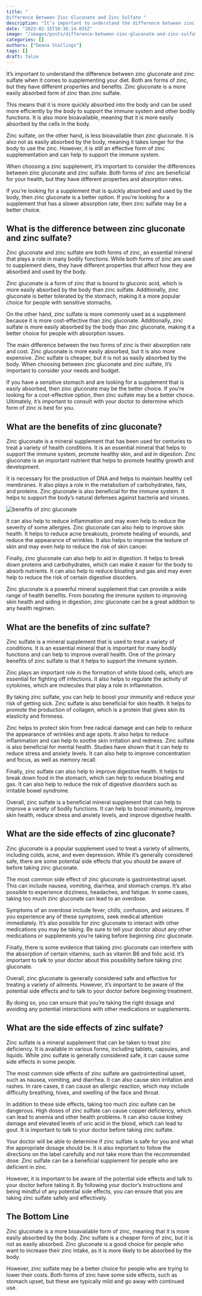```yaml
---
title: "
Difference Between Zinc Gluconate and Zinc Sulfate "
description: "It’s important to understand the difference between zinc gluconate and zinc sulfate when it comes to supplementing your diet. Both are forms of zinc, "
date: "2023-02-15T18:36:14.035Z"
image: "/images/posts/difference-between-zinc-gluconate-and-zinc-sulfate-780x459.jpg"
categories: []
authors: ["Deana Stallings"]
tags: []
draft: false
---
```


It’s important to understand the difference between zinc gluconate and zinc sulfate when it comes to supplementing your diet. Both are forms of zinc, but they have different properties and benefits. Zinc gluconate is a more easily absorbed form of zinc than zinc sulfate. 

This means that it is more quickly absorbed into the body and can be used more efficiently by the body to support the immune system and other bodily functions. It is also more bioavailable, meaning that it is more easily absorbed by the cells in the body. 

Zinc sulfate, on the other hand, is less bioavailable than zinc gluconate. It is also not as easily absorbed by the body, meaning it takes longer for the body to use the zinc. However, it is still an effective form of zinc supplementation and can help to support the immune system. 

When choosing a zinc supplement, it’s important to consider the differences between zinc gluconate and zinc sulfate. Both forms of zinc are beneficial for your health, but they have different properties and absorption rates.

If you’re looking for a supplement that is quickly absorbed and used by the body, then zinc gluconate is a better option. If you’re looking for a supplement that has a slower absorption rate, then zinc sulfate may be a better choice.

## What is the difference between zinc gluconate and zinc sulfate?

Zinc gluconate and zinc sulfate are both forms of zinc, an essential mineral that plays a role in many bodily functions. While both forms of zinc are used to supplement diets, they have different properties that affect how they are absorbed and used by the body. 

Zinc gluconate is a form of zinc that is bound to gluconic acid, which is more easily absorbed by the body than zinc sulfate. Additionally, zinc gluconate is better tolerated by the stomach, making it a more popular choice for people with sensitive stomachs. 

On the other hand, zinc sulfate is more commonly used as a supplement because it is more cost-effective than zinc gluconate. Additionally, zinc sulfate is more easily absorbed by the body than zinc gluconate, making it a better choice for people with absorption issues. 

The main difference between the two forms of zinc is their absorption rate and cost. Zinc gluconate is more easily absorbed, but it is also more expensive. Zinc sulfate is cheaper, but it is not as easily absorbed by the body. When choosing between zinc gluconate and zinc sulfate, it’s important to consider your needs and budget. 

If you have a sensitive stomach and are looking for a supplement that is easily absorbed, then zinc gluconate may be the better choice. If you’re looking for a cost-effective option, then zinc sulfate may be a better choice. Ultimately, it’s important to consult with your doctor to determine which form of zinc is best for you.

## What are the benefits of zinc gluconate?

Zinc gluconate is a mineral supplement that has been used for centuries to treat a variety of health conditions. It is an essential mineral that helps to support the immune system, promote healthy skin, and aid in digestion. Zinc gluconate is an important nutrient that helps to promote healthy growth and development. 

It is necessary for the production of DNA and helps to maintain healthy cell membranes. It also plays a role in the metabolism of carbohydrates, fats, and proteins. Zinc gluconate is also beneficial for the immune system. It helps to support the body’s natural defenses against bacteria and viruses. 

![benefits of zinc gluconate](https://www.pdhre.org/wp-content/uploads/2023/02/benefits-of-zinc-gluconate.jpg)

It can also help to reduce inflammation and may even help to reduce the severity of some allergies. Zinc gluconate can also help to improve skin health. It helps to reduce acne breakouts, promote healing of wounds, and reduce the appearance of wrinkles. It also helps to improve the texture of skin and may even help to reduce the risk of skin cancer. 

Finally, zinc gluconate can also help to aid in digestion. It helps to break down proteins and carbohydrates, which can make it easier for the body to absorb nutrients. It can also help to reduce bloating and gas and may even help to reduce the risk of certain digestive disorders. 

Zinc gluconate is a powerful mineral supplement that can provide a wide range of health benefits. From boosting the immune system to improving skin health and aiding in digestion, zinc gluconate can be a great addition to any health regimen.

## What are the benefits of zinc sulfate?

Zinc sulfate is a mineral supplement that is used to treat a variety of conditions. It is an essential mineral that is important for many bodily functions and can help to improve overall health. One of the primary benefits of zinc sulfate is that it helps to support the immune system. 

Zinc plays an important role in the formation of white blood cells, which are essential for fighting off infections. It also helps to regulate the activity of cytokines, which are molecules that play a role in inflammation. 

By taking zinc sulfate, you can help to boost your immunity and reduce your risk of getting sick. Zinc sulfate is also beneficial for skin health. It helps to promote the production of collagen, which is a protein that gives skin its elasticity and firmness. 

Zinc helps to protect skin from free radical damage and can help to reduce the appearance of wrinkles and age spots. It also helps to reduce inflammation and can help to soothe skin irritation and redness. Zinc sulfate is also beneficial for mental health. Studies have shown that it can help to reduce stress and anxiety levels. It can also help to improve concentration and focus, as well as memory recall. 

Finally, zinc sulfate can also help to improve digestive health. It helps to break down food in the stomach, which can help to reduce bloating and gas. It can also help to reduce the risk of digestive disorders such as irritable bowel syndrome. 

Overall, zinc sulfate is a beneficial mineral supplement that can help to improve a variety of bodily functions. It can help to boost immunity, improve skin health, reduce stress and anxiety levels, and improve digestive health.

## What are the side effects of zinc gluconate?

Zinc gluconate is a popular supplement used to treat a variety of ailments, including colds, acne, and even depression. While it’s generally considered safe, there are some potential side effects that you should be aware of before taking zinc gluconate. 

The most common side effect of zinc gluconate is gastrointestinal upset. This can include nausea, vomiting, diarrhea, and stomach cramps. It’s also possible to experience dizziness, headaches, and fatigue. In some cases, taking too much zinc gluconate can lead to an overdose. 

Symptoms of an overdose include fever, chills, confusion, and seizures. If you experience any of these symptoms, seek medical attention immediately. It’s also possible for zinc gluconate to interact with other medications you may be taking. Be sure to tell your doctor about any other medications or supplements you’re taking before beginning zinc gluconate. 

Finally, there is some evidence that taking zinc gluconate can interfere with the absorption of certain vitamins, such as vitamin B6 and folic acid. It’s important to talk to your doctor about this possibility before taking zinc gluconate. 

Overall, zinc gluconate is generally considered safe and effective for treating a variety of ailments. However, it’s important to be aware of the potential side effects and to talk to your doctor before beginning treatment. 

By doing so, you can ensure that you’re taking the right dosage and avoiding any potential interactions with other medications or supplements.

## What are the side effects of zinc sulfate?

Zinc sulfate is a mineral supplement that can be taken to treat zinc deficiency. It is available in various forms, including tablets, capsules, and liquids. While zinc sulfate is generally considered safe, it can cause some side effects in some people. 

The most common side effects of zinc sulfate are gastrointestinal upset, such as nausea, vomiting, and diarrhea. It can also cause skin irritation and rashes. In rare cases, it can cause an allergic reaction, which may include difficulty breathing, hives, and swelling of the face and throat. 

In addition to these side effects, taking too much zinc sulfate can be dangerous. High doses of zinc sulfate can cause copper deficiency, which can lead to anemia and other health problems. It can also cause kidney damage and elevated levels of uric acid in the blood, which can lead to gout. It is important to talk to your doctor before taking zinc sulfate. 

Your doctor will be able to determine if zinc sulfate is safe for you and what the appropriate dosage should be. It is also important to follow the directions on the label carefully and not take more than the recommended dose. Zinc sulfate can be a beneficial supplement for people who are deficient in zinc. 

However, it is important to be aware of the potential side effects and talk to your doctor before taking it. By following your doctor’s instructions and being mindful of any potential side effects, you can ensure that you are taking zinc sulfate safely and effectively.

## The Bottom Line

Zinc gluconate is a more bioavailable form of zinc, meaning that it is more easily absorbed by the body. Zinc sulfate is a cheaper form of zinc, but it is not as easily absorbed. Zinc gluconate is a good choice for people who want to increase their zinc intake, as it is more likely to be absorbed by the body. 

However, zinc sulfate may be a better choice for people who are trying to lower their costs. Both forms of zinc have some side effects, such as stomach upset, but these are typically mild and go away with continued use.